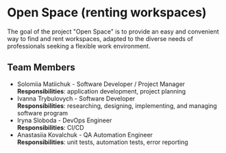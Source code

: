 # Open Space (renting workspaces)

The goal of the project "Open Space" is to provide an easy and convenient way to find and rent workspaces, adapted to the diverse needs of professionals seeking a flexible work environment.

## Team Members

- Solomiia Matiichuk - Software Developer / Project Manager  
**Responsibilities**: application development, project planning
- Ivanna Trybulovych - Software Developer  
**Responsibilities**: researching, designing, implementing, and managing software program
- Iryna Sloboda - DevOps Engineer  
**Responsibilities**: CI/CD
- Anastasiia Kovalchuk - QA Automation Engineer  
**Responsibilities**: unit tests, automation tests, error reporting
